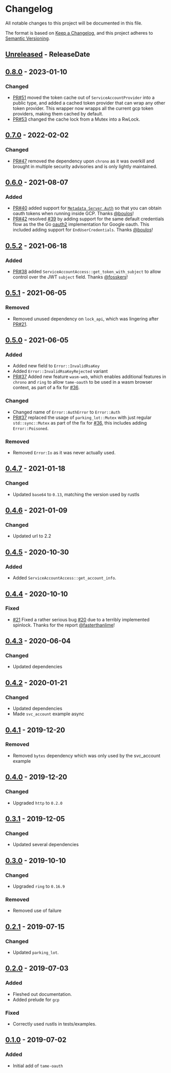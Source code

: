 <!-- markdownlint-disable blanks-around-headings blanks-around-lists no-duplicate-heading -->

# Changelog
All notable changes to this project will be documented in this file.

The format is based on [Keep a Changelog](https://keepachangelog.com/en/1.0.0/),
and this project adheres to [Semantic Versioning](https://semver.org/spec/v2.0.0.html).

<!-- next-header -->
## [Unreleased] - ReleaseDate
## [0.8.0] - 2023-01-10
### Changed
- [PR#51](https://github.com/EmbarkStudios/tame-oauth/pull/51) moved the token cache out of `ServiceAccountProvider` into a public type, and added a cached token provider that can wrap any other token provider. This wrapper now wrapps all the current gcp token providers, making them cached by default.
- [PR#53](https://github.com/EmbarkStudios/tame-oauth/pull/53) changed the cache lock from a Mutex into a RwLock.

## [0.7.0] - 2022-02-02
### Changed
- [PR#47](https://github.com/EmbarkStudios/tame-oauth/pull/47) removed the dependency upon `chrono` as it was overkill and brought in multiple security advisories and is only lightly maintained.

## [0.6.0] - 2021-08-07
### Added
- [PR#40](https://github.com/EmbarkStudios/tame-oauth/pull/40) added support for [`Metadata Server Auth`](https://cloud.google.com/compute/docs/instances/verifying-instance-identity) so that you can obtain oauth tokens when running inside GCP. Thanks [@boulos](https://github.com/boulos)!
- [PR#42](https://github.com/EmbarkStudios/tame-oauth/pull/42) resolved [#39](https://github.com/EmbarkStudios/tame-oauth/issues/39) by adding support for the same default credentials flow as the the Go [oauth2](https://github.com/golang/oauth2/blob/f6687ab2804cbebdfdeef385bee94918b1ce83de/google/default.go#L111) implementation for Google oauth. This included adding support for `EndUserCredentials`. Thanks [@boulos](https://github.com/boulos)!

## [0.5.2] - 2021-06-18
### Added
- [PR#38](https://github.com/EmbarkStudios/tame-oauth/pull/38) added `ServiceAccountAccess::get_token_with_subject` to allow control over the JWT `subject` field. Thanks [@fosskers](https://github.com/fosskers)!

## [0.5.1] - 2021-06-05
### Removed
- Removed unused dependency on `lock_api`, which was lingering after [PR#21](https://github.com/EmbarkStudios/tame-oauth/pull/21).

## [0.5.0] - 2021-06-05
### Added
- Added new field to `Error::InvalidRsaKey`
- Added `Error::InvalidRsaKeyRejected` variant
- [PR#37](https://github.com/EmbarkStudios/tame-oauth/pull/37) Added new feature `wasm-web`, which enables additional features in `chrono` and `ring` to allow `tame-oauth` to be used in a wasm browser context, as part of a fix for [#36](https://github.com/EmbarkStudios/tame-oauth/issues/36).

### Changed
- Changed name of `Error::AuthError` to `Error::Auth`
- [PR#37](https://github.com/EmbarkStudios/tame-oauth/pull/37) replaced the usage of `parking_lot::Mutex` with just regular `std::sync::Mutex` as part of the fix for [#36](https://github.com/EmbarkStudios/tame-oauth/issues/36), this includes adding `Error::Poisoned`.

### Removed
- Removed `Error:Io` as it was never actually used.

## [0.4.7] - 2021-01-18
### Changed
- Updated `base64` to `0.13`, matching the version used by rustls

## [0.4.6] - 2021-01-09
### Changed
- Updated url to 2.2

## [0.4.5] - 2020-10-30
### Added
- Added `ServiceAccountAccess::get_account_info`.

## [0.4.4] - 2020-10-10
### Fixed
- [#21](https://github.com/EmbarkStudios/tame-oauth/pull/21) Fixed a rather serious bug [#20](https://github.com/EmbarkStudios/tame-oauth/issues/20) due to a terribly implemented spinlock. Thanks for the report [@fasterthanlime](https://github.com/fasterthanlime)!

## [0.4.3] - 2020-06-04
### Changed
- Updated dependencies

## [0.4.2] - 2020-01-21
### Changed
- Updated dependencies
- Made `svc_account` example async

## [0.4.1] - 2019-12-20
### Removed
- Removed `bytes` dependency which was only used by the svc_account example

## [0.4.0] - 2019-12-20
### Changed
- Upgraded `http` to `0.2.0`

## [0.3.1] - 2019-12-05
### Changed
- Updated several dependencies

## [0.3.0] - 2019-10-10
### Changed
- Upgraded `ring` to `0.16.9`

### Removed
- Removed use of failure

## [0.2.1] - 2019-07-15
### Changed
- Updated `parking_lot`.

## [0.2.0] - 2019-07-03
### Added
- Fleshed out documentation.
- Added prelude for `gcp`

### Fixed
- Correctly used rustls in tests/examples.

## [0.1.0] - 2019-07-02
### Added
- Initial add of `tame-oauth`

<!-- next-url -->
[Unreleased]: https://github.com/EmbarkStudios/tame-oauth/compare/0.8.0...HEAD
[0.8.0]: https://github.com/EmbarkStudios/tame-oauth/compare/0.7.0...0.8.0
[0.7.0]: https://github.com/EmbarkStudios/tame-oauth/compare/0.6.0...0.7.0
[0.6.0]: https://github.com/EmbarkStudios/tame-oauth/compare/0.5.2...0.6.0
[0.5.2]: https://github.com/EmbarkStudios/tame-oauth/compare/0.5.1...0.5.2
[0.5.1]: https://github.com/EmbarkStudios/tame-oauth/compare/0.5.0...0.5.1
[0.5.0]: https://github.com/EmbarkStudios/tame-oauth/compare/0.4.7...0.5.0
[0.4.7]: https://github.com/EmbarkStudios/tame-oauth/compare/0.4.6...0.4.7
[0.4.6]: https://github.com/EmbarkStudios/tame-oauth/compare/0.4.5...0.4.6
[0.4.5]: https://github.com/EmbarkStudios/tame-oauth/compare/0.4.4...0.4.5
[0.4.4]: https://github.com/EmbarkStudios/tame-oauth/compare/0.4.3...0.4.4
[0.4.3]: https://github.com/EmbarkStudios/tame-oauth/compare/0.4.2...0.4.3
[0.4.2]: https://github.com/EmbarkStudios/tame-oauth/compare/0.4.1...0.4.2
[0.4.1]: https://github.com/EmbarkStudios/tame-oauth/compare/0.4.0...0.4.1
[0.4.0]: https://github.com/EmbarkStudios/tame-oauth/compare/0.3.1...0.4.0
[0.3.1]: https://github.com/EmbarkStudios/tame-oauth/compare/0.3.0...0.3.1
[0.3.0]: https://github.com/EmbarkStudios/tame-oauth/compare/0.2.1...0.3.0
[0.2.1]: https://github.com/EmbarkStudios/tame-oauth/compare/0.2.0...0.2.1
[0.2.0]: https://github.com/EmbarkStudios/tame-oauth/compare/0.1.0...0.2.0
[0.1.0]: https://github.com/EmbarkStudios/tame-oauth/releases/tag/0.1.0
